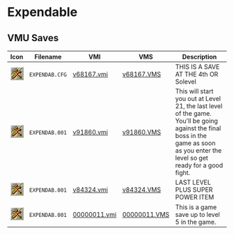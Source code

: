# Expendable

## VMU Saves

| Icon | Filename | VMI | VMS | Description |
|------|----------|-----|-----|-------------|
| ![Expendable](../icons/EXPENDAB.CFG.GIF) | `EXPENDAB.CFG` | [v68167.vmi](v68167.vmi) | [v68167.VMS](v68167.VMS) | THIS IS A SAVE AT THE 4th OR Solevel  |
| ![Expendable](../icons/EXPENDAB.001.GIF) | `EXPENDAB.001` | [v91860.vmi](v91860.vmi) | [v91860.VMS](v91860.VMS) | This will start you out at Level 21, the last level of the game. You'll be going against the final boss in the game as soon as you enter the level so get ready for a good fight.  |
| ![Expendable](../icons/EXPENDAB.001.GIF) | `EXPENDAB.001` | [v84324.vmi](v84324.vmi) | [v84324.VMS](v84324.VMS) | LAST LEVEL PLUS SUPER POWER ITEM  |
| ![Expendable](../icons/EXPENDAB.001.GIF) | `EXPENDAB.001` | [00000011.vmi](00000011.vmi) | [00000011.VMS](00000011.VMS) | This is a game save up to level 5 in the game.  |
